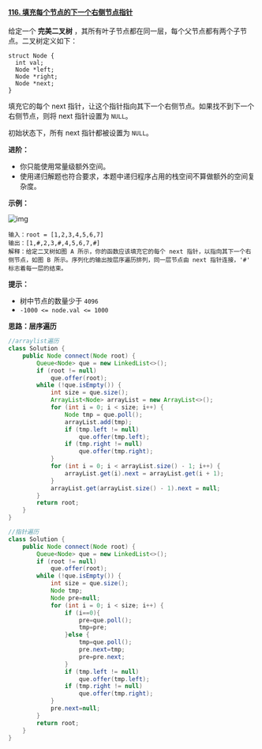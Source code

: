 #### [116. 填充每个节点的下一个右侧节点指针](https://leetcode-cn.com/problems/populating-next-right-pointers-in-each-node/)



给定一个 **完美二叉树** ，其所有叶子节点都在同一层，每个父节点都有两个子节点。二叉树定义如下：

```
struct Node {
  int val;
  Node *left;
  Node *right;
  Node *next;
}
```

填充它的每个 next 指针，让这个指针指向其下一个右侧节点。如果找不到下一个右侧节点，则将 next 指针设置为 `NULL`。

初始状态下，所有 next 指针都被设置为 `NULL`。

 

**进阶：**

- 你只能使用常量级额外空间。
- 使用递归解题也符合要求，本题中递归程序占用的栈空间不算做额外的空间复杂度。

 

**示例：**

![img](https://assets.leetcode.com/uploads/2019/02/14/116_sample.png)

```
输入：root = [1,2,3,4,5,6,7]
输出：[1,#,2,3,#,4,5,6,7,#]
解释：给定二叉树如图 A 所示，你的函数应该填充它的每个 next 指针，以指向其下一个右侧节点，如图 B 所示。序列化的输出按层序遍历排列，同一层节点由 next 指针连接，'#' 标志着每一层的结束。
```

 

**提示：**

- 树中节点的数量少于 `4096`
- `-1000 <= node.val <= 1000`



**思路：层序遍历**

```java
//arraylist遍历
class Solution {
    public Node connect(Node root) {
        Queue<Node> que = new LinkedList<>();
        if (root != null)
            que.offer(root);
        while (!que.isEmpty()) {
            int size = que.size();
            ArrayList<Node> arrayList = new ArrayList<>();
            for (int i = 0; i < size; i++) {
                Node tmp = que.poll();
                arrayList.add(tmp);
                if (tmp.left != null)
                    que.offer(tmp.left);
                if (tmp.right != null)
                    que.offer(tmp.right);
            }
            for (int i = 0; i < arrayList.size() - 1; i++) {
                arrayList.get(i).next = arrayList.get(i + 1);
            }
            arrayList.get(arrayList.size() - 1).next = null;
        }
        return root;
    }
}

//指针遍历
class Solution {
    public Node connect(Node root) {
        Queue<Node> que = new LinkedList<>();
        if (root != null)
            que.offer(root);
        while (!que.isEmpty()) {
            int size = que.size();
            Node tmp;
            Node pre=null;
            for (int i = 0; i < size; i++) {
                if (i==0){
                    pre=que.poll();
                    tmp=pre;
                }else {
                    tmp=que.poll();
                    pre.next=tmp;
                    pre=pre.next;
                }
                if (tmp.left != null)
                    que.offer(tmp.left);
                if (tmp.right != null)
                    que.offer(tmp.right);
            }
            pre.next=null;
        }
        return root;
    }
}
```

